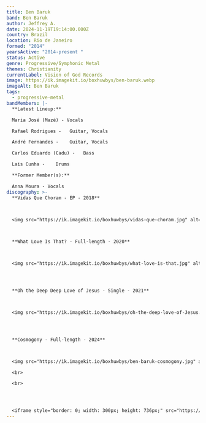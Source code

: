 ```yaml
---
title: Ben Baruk
band: Ben Baruk
author: Jeffrey A.
date: 2024-11-19T19:14:00.000Z
country: Brazil
location: Rio de Janeiro
formed: "2014"
yearsActive: "2014-present "
status: Active
genre: Progressive/Symphonic Metal
themes: Christianity
currentLabel: Vision of God Records
image: https://ik.imagekit.io/boxhuwbys/ben-baruk.webp
imageAlt: Ben Baruk
tags:
  - progressive-metal
bandMembers: |-
  **Latest Lineup:**

  Maria José (Mazé) - Vocals

  Rafael Rodrigues -   Guitar, Vocals

  André Fernandes -    Guitar, Vocals

  Carlos Eduardo (Cadu) -   Bass

  Lais Cunha -    Drums 

  **Former Member(s):**

  Anna Moura - Vocals
discography: >-
  **Vidas Que Choram - EP - 2018**



  <img src="https://ik.imagekit.io/boxhuwbys/vidas-que-choram.jpg" alt="Ben Baruk - Vidas Que Choram - EP cover" style="width:300px; height:auto;">

    

  **What Love Is That? - Full-length - 2020**  



  <img src="https://ik.imagekit.io/boxhuwbys/what-love-is-that.jpg" alt="Ben Baruk - What Love is that? Full-length cover" style="width:300px; height:auto;">




  **Oh the Deep Deep Love of Jesus - Single - 2021**  



  <img src="https://ik.imagekit.io/boxhuwbys/oh-the-deep-love-of-Jesus.jpg" alt="Ben Baruk - Oh the Deep Deep Love of Jesus - EP cover" style="width:300px; height:auto;">




  **Cosmogony - Full-length - 2024**



  <img src="https://ik.imagekit.io/boxhuwbys/ben-baruk-cosmogony.jpg" alt="Ben Baruk - Cosmogony - Full-length cover" style="width:300px; height:auto;">

  <br>

  <br>




  <iframe style="border: 0; width: 300px; height: 736px;" src="https://bandcamp.com/EmbeddedPlayer/album=2991050590/size=large/bgcol=333333/linkcol=0f91ff/transparent=true/" seamless><a href="https://visionofgodrecords.bandcamp.com/album/what-love-is-that-metal-symphonic-metal-djent">What Love Is That? (Metal/Symphonic Metal/Djent) by Ben Baruk</a></iframe>
---
```

